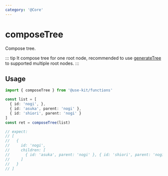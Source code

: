 ```yaml
---
category: '@Core'
---
```


# composeTree

Compose tree.

::: tip
It compose tree for one root node, recommended to use [generateTree](https://use-functions.netlify.app/core/generateTree/) to supported multiple root nodes.
:::

## Usage

```ts
import { composeTree } from '@use-kit/functions'

const list = [
  { id: 'nogi', },
  { id: 'asuka', parent: 'nogi' },
  { id: 'shiori', parent: 'nogi' }
]
const ret = composeTree(list)

// expect:
// [
//   {
//     id: 'nogi',
//     children: [
//       { id: 'asuka', parent: 'nogi' }, { id: 'shiori', parent: 'nogi' }
//     ]
//   }
// ]
```
